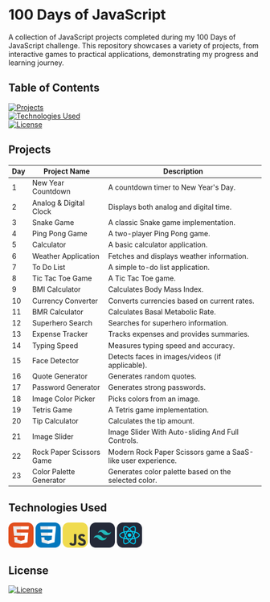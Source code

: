 # 100 Days of JavaScript

A collection of JavaScript projects completed during my 100 Days of JavaScript challenge. This repository showcases a variety of projects, from interactive games to practical applications, demonstrating my progress and learning journey.

## Table of Contents

[![Projects](https://img.shields.io/badge/Projects-23272b?style=for-the-badge&logoColor=white&labelColor=616161&color=23272b&label=Projects)](#projects)<br/>
[![Technologies Used](https://img.shields.io/badge/Technologies-23272b?style=for-the-badge&logoColor=white&labelColor=616161&color=23272b&label=Technologies)](#technologies-used)<br/>
[![License](https://img.shields.io/badge/License-23272b?style=for-the-badge&logoColor=white&labelColor=616161&color=23272b&label=License)](#license)

## Projects

| Day | Project Name             | Description                                                  |
| --- | ------------------------ | ------------------------------------------------------------ |
| 1   | New Year Countdown       | A countdown timer to New Year's Day.                         |
| 2   | Analog & Digital Clock   | Displays both analog and digital time.                       |
| 3   | Snake Game               | A classic Snake game implementation.                         |
| 4   | Ping Pong Game           | A two-player Ping Pong game.                                 |
| 5   | Calculator               | A basic calculator application.                              |
| 6   | Weather Application      | Fetches and displays weather information.                    |
| 7   | To Do List               | A simple to-do list application.                             |
| 8   | Tic Tac Toe Game         | A Tic Tac Toe game.                                          |
| 9   | BMI Calculator           | Calculates Body Mass Index.                                  |
| 10  | Currency Converter       | Converts currencies based on current rates.                  |
| 11  | BMR Calculator           | Calculates Basal Metabolic Rate.                             |
| 12  | Superhero Search         | Searches for superhero information.                          |
| 13  | Expense Tracker          | Tracks expenses and provides summaries.                      |
| 14  | Typing Speed             | Measures typing speed and accuracy.                          |
| 15  | Face Detector            | Detects faces in images/videos (if applicable).              |
| 16  | Quote Generator          | Generates random quotes.                                     |
| 17  | Password Generator       | Generates strong passwords.                                  |
| 18  | Image Color Picker       | Picks colors from an image.                                  |
| 19  | Tetris Game              | A Tetris game implementation.                                |
| 20  | Tip Calculator           | Calculates the tip amount.                                   |
| 21  | Image Slider             | Image Slider With Auto-sliding And Full Controls.            |
| 22  | Rock Paper Scissors Game | Modern Rock Paper Scissors game a SaaS-like user experience. |
| 23  | Color Palette Generator  | Generates color palette based on the selected color.         |

## Technologies Used

<div align="left">
  <img src="assets/html.png" alt="HTML" title="HTML" width="50" height="50">
  <img src="assets/css.png" alt="CSS" title="CSS" width="50" height="50">
  <img src="assets/js.png" alt="JavaScript" title="JavaScript" width="50" height="50">
  <img src="assets/tailwind.png" alt="Tailwind CSS" title="Tailwind CSS" width="50" height="50">
  <img src="assets/react.png" alt="React" title="React" width="50" height="50">
</div>

## License

[![License](https://img.shields.io/badge/MIT-000000?style=for-the-badge&logoColor=white&labelColor=333333&color=000000&label=License)](LICENSE)
